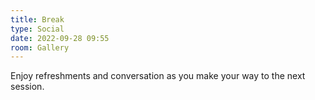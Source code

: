 ```yaml
---
title: Break
type: Social
date: 2022-09-28 09:55
room: Gallery
---
```

Enjoy refreshments and conversation as you make your way to the next session.

